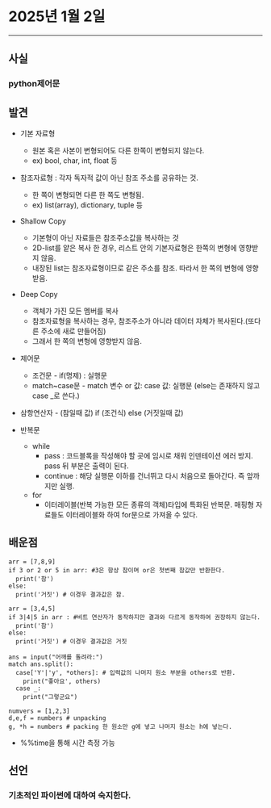 # 2025년 1월 2일
---
## 사실
### python제어문

## 발견
- 기본 자료형
  - 원본 혹은 사본이 변형되어도 다른 한쪽이 변형되지 않는다.
  - ex) bool, char, int, float 등
- 참조자료형 : 각자 독자적 값이 아닌 참조 주소를 공유하는 것.
  - 한 쪽이 변형되면 다른 한 쪽도 변형됨.
  - ex) list(array), dictionary, tuple 등
- Shallow Copy 
  - 기본형이 아닌 자료들은 참조주소값을 복사하는 것
  - 2D-list를 얕은 복사 한 경우, 리스트 안의 기본자료형은 한쪽의 변형에 영향받지 않음.
  - 내장된 list는 참조자료형이므로 같은 주소를 참조. 따라서 한 쪽의 변형에 영향받음.
- Deep Copy
  - 객체가 가진 모든 멤버를 복사
  - 참조자료형을 복사하는 경우, 참조주소가 아니라 데이터 자체가 복사된다.(또다른 주소에 새로 만들어짐)
  - 그래서 한 쪽의 변형에 영향받지 않음.

- 제어문
  - 조건문 - if(명제) : 실행문
  - match~case문 - match 변수 or 값: case 값: 실행문 (else는 존재하지 않고 case _로 쓴다.)

- 삼항연산자 - (참일때 값) if (조건식) else (거짓일때 값)

- 반복문 
  - while 
    - pass : 코드블록을 작성해야 할 곳에 임시로 채워 인덴테이션 에러 방지. pass 뒤 부분은 출력이 된다.
    - continue : 해당 실행문 이하를 건너뛰고 다시 처음으로 돌아간다. 즉 앞까지만 실행.
  - for 
    - 이터레이블(반복  가능한 모든 종류의 객체)타입에 특화된 반복문. 매핑형 자료들도 이터레이블화 하여 for문으로 가져올 수 있다.
## 배운점
``` pyton
arr = [7,8,9]
if 3 or 2 or 5 in arr: #3은 항상 참이며 or은 첫번째 참값만 반환한다.
  print('참')
else:
  print('거짓') # 이경우 결과값은 참.
```

```
arr = [3,4,5]
if 3|4|5 in arr : #비트 연산자가 동작하지만 결과와 다르게 동작하여 권장하지 않는다.
  print('참')
else:
  print('거짓') # 이경우 결과값은 거짓 
```

```
ans = input("어깨를 돌려라:")
match ans.split():
  case['Y'|'y', *others]: # 입력값의 나머지 원소 부분을 others로 반환.
    print("좋아요', others)
  case _:
    print("그렇군요")
```

```
numvers = [1,2,3]
d,e,f = numbers # unpacking
g, *h = numbers # packing 한 원소만 g에 넣고 나머지 원소는 h에 넣는다.
```

- %%time을 통해 시간 측정 가능

## 선언

### 기초적인 파이썬에 대하여 숙지한다.
